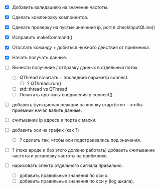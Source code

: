 - [x] Добавить валидацияю на значение частоты.
- [x] Сделать компоновку компонентов.
- [x] Сделать проверку на пустые значения ip, port в checkInputQLine()

- [x] Исправить makeCommand().
- [x] Отослать команду + добиться нужного действия от приёмника.
- [x] Начать получать данные.
- [ ] Вынести получение / отправку данных в отдельный поток.
	- [ ] QThread почитать + последний параметр connect.
		- [ ] ? QThread::run()
	- [ ] std::thread vs QThread
	- [ ] Почитать про типы соединения в connect()
- [ ] добавить функционал реакции на кнопку старт/стоп - чтобы приёмник начал валить данные.
- [ ] считывание ip адреса и порта с маски.
- [ ] добавить оси на график (как ?) 
	- [ ] ? сделать так, чтобы оси подстраивались под значения.
- [ ] ? (пока вроде и без этого должно работать) добавить считывание частоты и установку частоты на приёмнике.
- [ ] нарисовать спектр отдельного сигнала правильно.
	- [ ] добавить правильные значения по оси x.
	- [ ] добавить правильные значения по оси y (log шкала).
